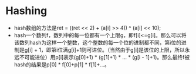 # Hashing

* hash数组的方法是ret = ((ret << 2) + (a[i] >> 4)) ^ (a[i] << 10);
* hash一个数列f，数列中的每一位都有一个上限g，即f[i]<=g[i]。那么可以将该数列hash为这样一个整数，这个整数的每一个位的进制都不同，第i位的进制是g[i] + 1，即第i位满g[i]+1则可进位。（当然由于g[i]是该位的上限，所以永远不可能进位）用p[i]表示(g[0]+1) * (g[1]+1) * ... * (g[i - 1]+1)。那么最终f被hash的结果是p[0] * f[0]+p[1] * f[1]+...。

